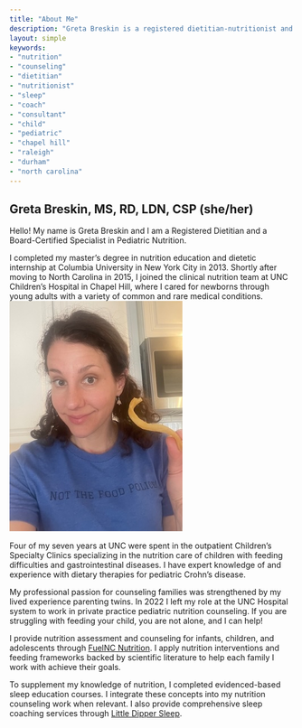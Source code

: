 ```yaml
---
title: "About Me"
description: "Greta Breskin is a registered dietitian-nutritionist and sleep consultant serving Raleigh, Durham, Chapel Hill, and other areas of the North Carolina Research Triangle region"
layout: simple
keywords:
- "nutrition"
- "counseling"
- "dietitian"
- "nutritionist"
- "sleep"
- "coach"
- "consultant"
- "child"
- "pediatric"
- "chapel hill"
- "raleigh"
- "durham"
- "north carolina"
---
```

## Greta Breskin, MS, RD, LDN, CSP (she/her)
Hello! My name is Greta Breskin and I am a Registered Dietitian and a Board-Certified Specialist in Pediatric Nutrition. 
<div id="sectionright"><sp>I completed my master’s degree in nutrition education and dietetic internship at Columbia University in New York City in 2013. Shortly after moving to North Carolina in 2015, I joined the clinical nutrition team at UNC Children’s Hospital in Chapel Hill, where I cared for newborns through young adults with a variety of common and rare medical conditions. 
</div>
<div id="sectionleft"><img src='about_photo.jpeg' alt='Greta Breskin is a registered dietitian-nutritionist and sleep consultant serving Raleigh, Durham, Chapel Hill, and other areas of the North Carolina Research Triangle region'></div>

Four of my seven years at UNC were spent in the outpatient Children’s Specialty Clinics specializing in the nutrition care of children with feeding difficulties and gastrointestinal diseases. I have expert knowledge of and experience with dietary therapies for pediatric Crohn’s disease.

My professional passion for counseling families was strengthened by my lived experience parenting twins. In 2022 I left my role at the UNC Hospital system to work in private practice pediatric nutrition counseling. If you are struggling with feeding your child, you are not alone, and I can help!

I provide nutrition assessment and counseling for infants, children, and adolescents through [FuelNC Nutrition](https://www.fuelnc.com). I apply nutrition interventions and feeding frameworks backed by scientific literature to help each family I work with achieve their goals. 

To supplement my knowledge of nutrition, I completed evidenced-based sleep education courses. I integrate these concepts into my nutrition counseling work when relevant. I also provide comprehensive sleep coaching services through [Little Dipper Sleep](https://www.littledipperwellness.com).
